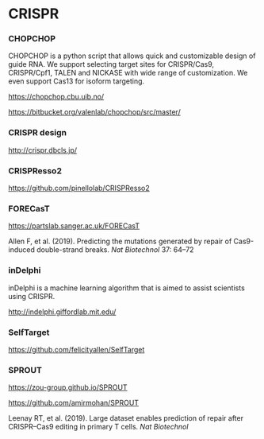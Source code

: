 # CRISPR

### CHOPCHOP

CHOPCHOP is a python script that allows quick and customizable design of guide RNA.
We support selecting target sites for CRISPR/Cas9, CRISPR/Cpf1, TALEN and NICKASE with wide
range of customization. We even support Cas13 for isoform targeting.

https://chopchop.cbu.uib.no/

https://bitbucket.org/valenlab/chopchop/src/master/

### CRISPR design

http://crispr.dbcls.jp/

### CRISPResso2

https://github.com/pinellolab/CRISPResso2

### FORECasT

https://partslab.sanger.ac.uk/FORECasT

Allen F, et al. (2019). Predicting the mutations generated by repair of Cas9-induced double-strand breaks. *Nat Biotechnol* 37: 64–72

### inDelphi

inDelphi is a machine learning algorithm that is aimed to assist scientists using CRISPR.

http://indelphi.giffordlab.mit.edu/

### SelfTarget

https://github.com/felicityallen/SelfTarget

### SPROUT

https://zou-group.github.io/SPROUT

https://github.com/amirmohan/SPROUT

Leenay RT, et al. (2019). Large dataset enables prediction of repair after CRISPR–Cas9 editing in primary T cells. *Nat Biotechnol* 
